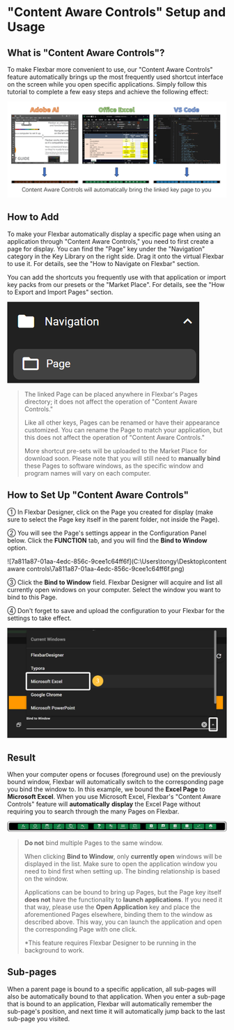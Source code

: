 # "Content Aware Controls" Setup and Usage

## What is "Content Aware Controls"?

To make Flexbar more convenient to use, our "Content Aware Controls" feature automatically brings up the most frequently used shortcut interface on the screen while you open specific applications. Simply follow this tutorial to complete a few easy steps and achieve the following effect:

![1743733850920](image/content_aware_controls/1743733850920.png)

## How to Add

To make your Flexbar automatically display a specific page when using an application through "Content Aware Controls," you need to first create a page for display. You can find the "Page" key under the "Navigation" category in the Key Library on the right side. Drag it onto the virtual Flexbar to use it. For details, see the "How to Navigate on Flexbar" section.

You can add the shortcuts you frequently use with that application or import key packs from our presets or the "Market Place". For details, see the "How to Export and Import Pages" section.

![1743733967747](image/content_aware_controls/1743733967747.png)

> The linked Page can be placed anywhere in Flexbar's Pages directory; it does not affect the operation of "Content Aware Controls."
>
> Like all other keys, Pages can be renamed or have their appearance customized. You can rename the Page to match your application, but this does not affect the operation of "Content Aware Controls."
>
> More shortcut pre-sets will be uploaded to the Market Place for download soon. Please note that you will still need to **manually bind** these Pages to software windows, as the specific window and program names will vary on each computer.

## How to Set Up "Content Aware Controls"

① In Flexbar Designer, click on the Page you created for display (make sure to select the Page key itself in the parent folder, not inside the Page).

② You will see the Page's settings appear in the Configuration Panel below. Click the **FUNCTION** tab, and you will find the **Bind to Window** option.

![7a811a87-01aa-4edc-856c-9cee1c64ff6f](C:\Users\tongy\Desktop\content aware controls\7a811a87-01aa-4edc-856c-9cee1c64ff6f.png)

③ Click the **Bind to Window** field. Flexbar Designer will acquire and list all currently open windows on your computer. Select the window you want to bind to this Page.

④ Don't forget to save and upload the configuration to your Flexbar for the settings to take effect.

![1743733975174](image/content_aware_controls/1743733975174.png)

## Result

When your computer opens or focuses (foreground use) on the previously bound window, Flexbar will automatically switch to the corresponding page you bind the window to. In this example, we bound the **Excel Page** to **Microsoft Excel**. When you use Microsoft Excel, Flexbar's "Content Aware Controls" feature will **automatically** **display** the Excel Page without requiring you to search through the many Pages on Flexbar.

![1743733988401](image/content_aware_controls/1743733988401.png)

> **Do not** bind multiple Pages to the same window.
>
> When clicking **Bind to Window**, only **currently open** windows will be displayed in the list. Make sure to open the application window you need to bind first when setting up. The binding relationship is based on the window.
>
> Applications can be bound to bring up Pages, but the Page key itself **does not** have the functionality to **launch applications**. If you need it that way, please use the **Open Application** key and place the aforementioned Pages elsewhere, binding them to the window as described above. This way, you can launch the application and open the corresponding Page with one click.
>
> *This feature requires Flexbar Designer to be running in the background to work.

## Sub-pages

When a parent page is bound to a specific application, all sub-pages will also be automatically bound to that application. When you enter a sub-page that is bound to an application, Flexbar will automatically remember the sub-page's position, and next time it will automatically jump back to the last sub-page you visited.
